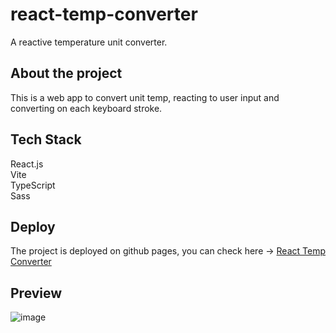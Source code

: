# react-temp-converter
A reactive temperature unit converter.

## About the project
This is a web app to convert unit temp, reacting to user input and converting on each keyboard stroke.

## Tech Stack
React.js   
Vite   
TypeScript   
Sass   

## Deploy
The project is deployed on github pages, you can check here -> [React Temp Converter](https://viniciusgferreira.github.io/react-temp-converter/)

## Preview


![image](https://github.com/viniciusgferreira/react-temp-converter/assets/30271243/70dc5752-4e90-4bdc-b55f-871d31a2a2ba)
